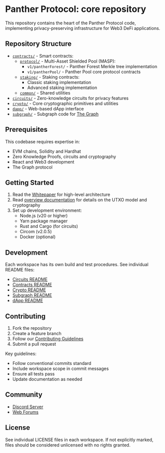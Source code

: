 # Panther Protocol: core repository

This repository contains the heart of the Panther Protocol code, implementing privacy-preserving infrastructure for Web3 DeFi applications.

## Repository Structure

- [`contracts/`](contracts) - Smart contracts:
  - [`protocol/`](contracts/contracts/protocol) - Multi-Asset Shielded Pool (MASP):
    - `v1/pantherForest/` - Panther Forest Merkle tree implementation
    - `v1/pantherPool/` - Panther Pool core protocol contracts
  - [`staking/`](contracts/contracts/staking) - Staking contracts:
    - Classic staking implementation
    - Advanced staking implementation
  - [`common/`](contracts/contracts/common) - Shared utilities
- [`circuits/`](circuits) - Zero-knowledge circuits for privacy features
- [`crypto/`](crypto) - Core cryptographic primitives and utilities
- [`dapp/`](dapp) - Web-based dApp interface
- [`subgraph/`](subgraph) - Subgraph code for [The Graph](https://thegraph.com/en/)

## Prerequisites

This codebase requires expertise in:

- EVM chains, Solidity and Hardhat
- Zero Knowledge Proofs, circuits and cryptography
- React and Web3 development
- The Graph protocol

## Getting Started

1. Read the [Whitepaper](https://pantherprotocol.io/whitepaper) for high-level architecture
2. Read [overview documentation](docs/overview.md) for details on the UTXO model and cryptography
3. Set up development environment:
   - Node.js (v20 or higher)
   - Yarn package manager
   - Rust and Cargo (for circuits)
   - Circom (v2.0.5)
   - Docker (optional)

## Development

Each workspace has its own build and test procedures. See individual README files:

- [Circuits README](circuits/README.md)
- [Contracts README](contracts/README.md)
- [Crypto README](crypto/README.md)
- [Subgraph README](subgraph/README.md)
- [dApp README](dapp/README.md)

## Contributing

1. Fork the repository
2. Create a feature branch
3. Follow our [Contributing Guidelines](CONTRIBUTING.md)
4. Submit a pull request

Key guidelines:

- Follow conventional commits standard
- Include workspace scope in commit messages
- Ensure all tests pass
- Update documentation as needed

## Community

- [Discord Server](https://discord.gg/WZuRnMCZ4c)
- [Web Forums](https://forum.pantherprotocol.io/)

## License

See individual LICENSE files in each workspace. If not explicitly marked, files should be considered unlicensed with no rights granted.
